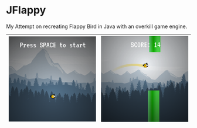 # JFlappy

My Attempt on recreating Flappy Bird in Java with an overkill game engine.

|![](https://github.com/piotrwyrw/jflappy/blob/main/repo/ss1.png)| ![](https://github.com/piotrwyrw/jflappy/blob/main/repo/ss2.png)|
|---|---|
